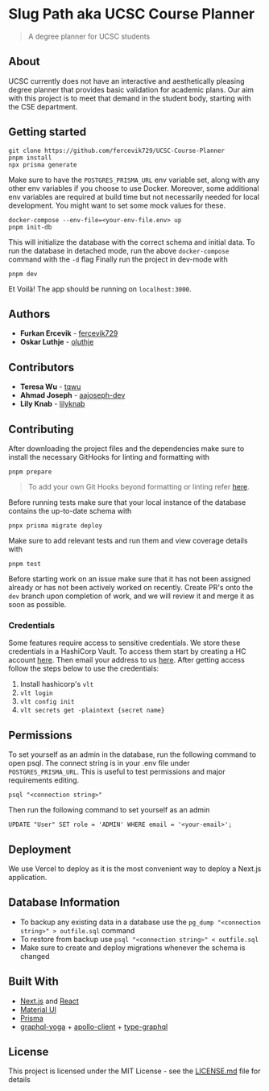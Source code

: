 # Slug Path aka UCSC Course Planner

> A degree planner for UCSC students

## About

UCSC currently does not have an interactive and aesthetically pleasing degree planner that provides basic validation
for academic plans. Our aim with this project is to meet that demand in the student body, starting with the CSE department.

## Getting started

```
git clone https://github.com/fercevik729/UCSC-Course-Planner
pnpm install
npx prisma generate
```

Make sure to have the `POSTGRES_PRISMA_URL` env variable set, along with any
other env variables if you choose to use Docker. Moreover, some additional env
variables are required at build time but not necessarily needed for local
development. You might want to set some mock values for these.

```
docker-compose --env-file=<your-env-file.env> up
pnpm init-db
```

This will initialize the database with the correct schema and initial data.
To run the database in detached mode, run the above `docker-compose` command with the `-d` flag
Finally run the project in dev-mode with

```
pnpm dev
```

Et Voilà! The app should be running on `localhost:3000`.

## Authors

- **Furkan Ercevik** - [fercevik729](https://github.com/fercevik729)
- **Oskar Luthje** - [oluthje](https://github.com/oluthje)

## Contributors

- **Teresa Wu** - [tqwu](https://github.com/tqwu)
- **Ahmad Joseph** - [aajoseph-dev](https://github.com/aajoseph-dev)
- **Lily Knab** - [lilyknab](https://github.com/lilyknab)

## Contributing

After downloading the project files and the dependencies make sure to install
the necessary GitHooks for linting and formatting with

```
pnpm prepare
```

> To add your own Git Hooks beyond formatting or linting refer
> [here](https://typicode.github.io/husky/).

Before running tests make sure that your local instance of the database contains
the up-to-date schema with

```
pnpx prisma migrate deploy
```

Make sure to add relevant tests and run them and view coverage details with

```
pnpm test
```

Before starting work on an issue make sure that it has not been assigned already
or has not been actively worked on recently. Create PR's onto the `dev` branch
upon completion of work, and we will review it and merge it as soon as possible.

### Credentials

Some features require access to sensitive credentials. We store these
credentials in a HashiCorp Vault. To access them start by creating a HC account
[here](https://portal.cloud.hashicorp.com/). Then email your address to us
[here](mailto:fercevik@ucsc.edu). After getting access follow the steps below to
use the credentials:

1. Install hashicorp's `vlt`
2. `vlt login`
3. `vlt config init`
4. `vlt secrets get -plaintext {secret name}`

## Permissions

To set yourself as an admin in the database, run the following command to open psql. The connect string is in your .env file under `POSTGRES_PRISMA_URL`. This is useful to test permissions and major requirements editing.

```
psql "<connection string>"
```

Then run the following command to set yourself as an admin

```
UPDATE "User" SET role = 'ADMIN' WHERE email = '<your-email>';
```

## Deployment

We use Vercel to deploy as it is the most convenient way to deploy a Next.js
application.

## Database Information

- To backup any existing data in a database use the
  `pg_dump "<connection string>" > outfile.sql` command
- To restore from backup use `psql "<connection string>" < outfile.sql`
- Make sure to create and deploy migrations whenever the schema is changed

## Built With

- [Next.js](https://nextjs.org/) and [React](https://react.dev/)
- [Material UI](https://github.com/mui/material-ui)
- [Prisma](https://www.prisma.io/)
- [graphql-yoga](https://github.com/dotansimha/graphql-yoga) +
  [apollo-client](https://github.com/apollographql/apollo-client) +
  [type-graphql](https://github.com/MichalLytek/type-graphql)

## License

This project is licensed under the MIT License - see the
[LICENSE.md](LICENSE.md) file for details
